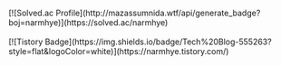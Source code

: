 
<br>
[![Solved.ac Profile](http://mazassumnida.wtf/api/generate_badge?boj=narmhye)](https://solved.ac/narmhye)
<br>
<br>
[![Tistory Badge](https://img.shields.io/badge/Tech%20Blog-555263?style=flat&logoColor=white)](https://narmhye.tistory.com/)
